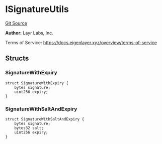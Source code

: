 # ISignatureUtils
[Git Source](https://github.com/Level-Money/contracts/blob/dc473999128bb60d87e479b557f6971af65ff8db/src/v1/interfaces/eigenlayer/ISignatureUtils.sol)

**Author:**
Layr Labs, Inc.

Terms of Service: https://docs.eigenlayer.xyz/overview/terms-of-service


## Structs
### SignatureWithExpiry

```solidity
struct SignatureWithExpiry {
    bytes signature;
    uint256 expiry;
}
```

### SignatureWithSaltAndExpiry

```solidity
struct SignatureWithSaltAndExpiry {
    bytes signature;
    bytes32 salt;
    uint256 expiry;
}
```

